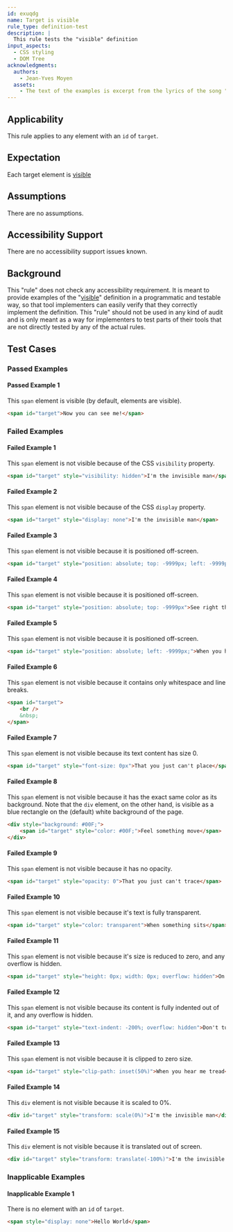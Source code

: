 ```yaml
---
id: exuqdg
name: Target is visible
rule_type: definition-test
description: |
  This rule tests the "visible" definition
input_aspects:
  - CSS styling
  - DOM Tree
acknowledgments:
  authors:
    - Jean-Yves Moyen
  assets:
    - The text of the examples is excerpt from the lyrics of the song "I'm the invisible man" (written by Brian May / Freddie Mercury / John Deacon / Roger Taylor).
---
```


## Applicability

This rule applies to any element with an `id` of `target`.

## Expectation

Each target element is [visible][]

## Assumptions

There are no assumptions.

## Accessibility Support

There are no accessibility support issues known.

## Background

This "rule" does not check any accessibility requirement. It is meant to provide examples of the "[visible][]" definition in a programmatic and testable way, so that tool implementers can easily verify that they correctly implement the definition. This "rule" should not be used in any kind of audit and is only meant as a way for implementers to test parts of their tools that are not directly tested by any of the actual rules.

## Test Cases

### Passed Examples

#### Passed Example 1

This `span` element is visible (by default, elements are visible).

```html
<span id="target">Now you can see me!</span>
```

### Failed Examples

#### Failed Example 1

This `span` element is not visible because of the CSS `visibility` property.

```html
<span id="target" style="visibility: hidden">I'm the invisible man</span>
```

#### Failed Example 2

This `span` element is not visible because of the CSS `display` property.

```html
<span id="target" style="display: none">I'm the invisible man</span>
```

#### Failed Example 3

This `span` element is not visible because it is positioned off-screen.

```html
<span id="target" style="position: absolute; top: -9999px; left: -9999px;">Incredible how you can</span>
```

#### Failed Example 4

This `span` element is not visible because it is positioned off-screen.

```html
<span id="target" style="position: absolute; top: -9999px">See right through me</span>
```

#### Failed Example 5

This `span` element is not visible because it is positioned off-screen.

```html
<span id="target" style="position: absolute; left: -9999px;">When you hear a sound</span>
```

#### Failed Example 6

This `span` element is not visible because it contains only whitespace and line breaks.

```html
<span id="target">
	<br />
	&nbsp;
</span>
```

#### Failed Example 7

This `span` element is not visible because its text content has size 0.

```html
<span id="target" style="font-size: 0px">That you just can't place</span>
```

#### Failed Example 8

This `span` element is not visible because it has the exact same color as its background. Note that the `div` element, on the other hand, is visible as a blue rectangle on the (default) white background of the page.

```html
<div style="background: #00F;">
	<span id="target" style="color: #00F;">Feel something move</span>
</div>
```

#### Failed Example 9

This `span` element is not visible because it has no opacity.

```html
<span id="target" style="opacity: 0">That you just can't trace</span>
```

#### Failed Example 10

This `span` element is not visible because it's text is fully transparent.

```html
<span id="target" style="color: transparent">When something sits</span>
```

#### Failed Example 11

This `span` element is not visible because it's size is reduced to zero, and any overflow is hidden.

```html
<span id="target" style="height: 0px; width: 0px; overflow: hidden">On the end of your bed</span>
```

#### Failed Example 12

This `span` element is not visible because its content is fully indented out of it, and any overflow is hidden.

```html
<span id="target" style="text-indent: -200%; overflow: hidden">Don't turn around</span>
```

#### Failed Example 13

This `span` element is not visible because it is clipped to zero size.

```html
<span id="target" style="clip-path: inset(50%)">When you hear me tread</span>
```

#### Failed Example 14

This `div` element is not visible because it is scaled to 0%.

```html
<div id="target" style="transform: scale(0%)">I'm the invisible man</div>
```

#### Failed Example 15

This `div` element is not visible because it is translated out of screen.

```html
<div id="target" style="transform: translate(-100%)">I'm the invisible man</div>
```

### Inapplicable Examples

#### Inapplicable Example 1

There is no element with an `id` of `target`.

```html
<span style="display: none">Hello World</span>
```

[visible]: /glossary/#visible
